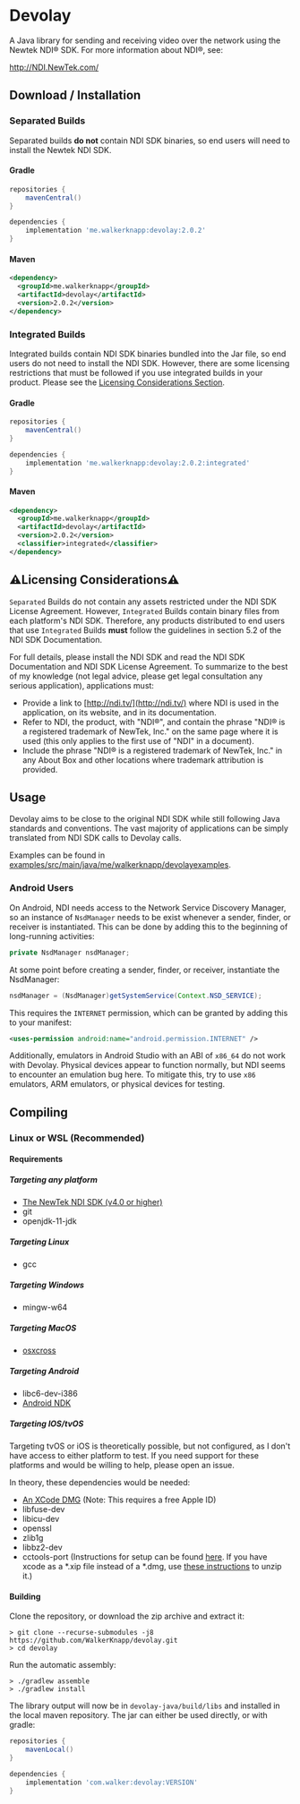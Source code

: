 # Devolay
A Java library for sending and receiving video over the network using the Newtek NDI® SDK. For more information about NDI®, see:

http://NDI.NewTek.com/

## Download / Installation

### Separated Builds
Separated builds **do not** contain NDI SDK binaries,
so end users will need to install the Newtek NDI SDK.

#### Gradle
```groovy
repositories {
    mavenCentral()
}

dependencies {
    implementation 'me.walkerknapp:devolay:2.0.2'
}
```

#### Maven
```xml
<dependency>
  <groupId>me.walkerknapp</groupId>
  <artifactId>devolay</artifactId>
  <version>2.0.2</version>
</dependency>
```

### Integrated Builds

Integrated builds contain NDI SDK binaries bundled into the Jar file,
so end users do not need to install the NDI SDK.
However, there are some licensing restrictions that must be followed
if you use integrated builds in your product. Please see the [Licensing Considerations Section](#%EF%B8%8Flicensing-considerations%EF%B8%8F).


#### Gradle
```groovy
repositories {
    mavenCentral()
}

dependencies {
    implementation 'me.walkerknapp:devolay:2.0.2:integrated'
}
```

#### Maven
```xml
<dependency>
  <groupId>me.walkerknapp</groupId>
  <artifactId>devolay</artifactId>
  <version>2.0.2</version>
  <classifier>integrated</classifier>  
</dependency>
```


## ⚠️Licensing Considerations⚠️

`Separated` Builds do not contain any assets restricted under the NDI SDK License Agreement.
However, `Integrated` Builds contain binary files from each platform's NDI SDK.
Therefore, any products distributed to end users that use `Integrated` Builds **must** follow the guidelines in section 5.2 of the NDI SDK Documentation.

For full details, please install the NDI SDK and read the NDI SDK Documentation and NDI SDK License Agreement.
To summarize to the best of my knowledge (not legal advice, please get legal consultation any serious application),
applications must:
- Provide a link to [http://ndi.tv/](http://ndi.tv/) where NDI is used in the application, on its website, and in its documentation.
- Refer to NDI, the product, with "NDI®", and contain the phrase "NDI® is a registered trademark of NewTek, Inc." on the same page where it is used (this only applies to the first use of "NDI" in a document).
- Include the phrase "NDI® is a registered trademark of NewTek, Inc." in any About Box and other locations where trademark attribution is provided.

## Usage
Devolay aims to be close to the original NDI SDK while still following Java standards and conventions. The vast majority of applications can be simply translated from NDI SDK calls to Devolay calls.

Examples can be found in [examples/src/main/java/me/walkerknapp/devolayexamples](https://github.com/WalkerKnapp/devolay/tree/master/examples/src/main/java/me/walkerknapp/devolayexamples).

### Android Users

On Android, NDI needs access to the Network Service Discovery Manager, so an instance of `NsdManager` needs to be
exist whenever a sender, finder, or receiver is instantiated. This can be done by adding this to the beginning of long-running activities:
```java
private NsdManager nsdManager;
```
At some point before creating a sender, finder, or receiver, instantiate the NsdManager:
```java
nsdManager = (NsdManager)getSystemService(Context.NSD_SERVICE);
```
This requires the `INTERNET` permission, which can be granted by adding this to your manifest:
```xml
<uses-permission android:name="android.permission.INTERNET" />
```

Additionally, emulators in Android Studio with an ABI of `x86_64` do not work with Devolay.
Physical devices appear to function normally, but NDI seems to encounter an emulation bug here.
To mitigate this, try to use `x86` emulators, ARM emulators, or physical devices for testing.

## Compiling

### Linux or WSL (Recommended)

#### Requirements

##### Targeting any platform
- [The NewTek NDI SDK (v4.0 or higher)](https://www.ndi.tv/sdk/)
- git
- openjdk-11-jdk

##### Targeting Linux
- gcc

##### Targeting Windows
- mingw-w64

##### Targeting MacOS
- [osxcross](https://github.com/tpoechtrager/osxcross)

##### Targeting Android
- libc6-dev-i386
- [Android NDK](https://developer.android.com/ndk/downloads)

##### Targeting IOS/tvOS
Targeting tvOS or iOS is theoretically possible, but not configured, as I don't have access to either platform to test. If you need support for these platforms and would be willing to help, please open an issue.

In theory, these dependencies would be needed:
- [An XCode DMG](https://developer.apple.com/xcode/download) (Note: This requires a free Apple ID)
- libfuse-dev
- libicu-dev
- openssl
- zlib1g
- libbz2-dev
- cctools-port (Instructions for setup can be found [here](https://web.archive.org/web/20200902224950/https://github.com/tpoechtrager/osxcross/issues/45#issuecomment-138351002). If you have xcode as a *.xip file instead of a *.dmg, use [these instructions](https://web.archive.org/web/20200902224812/https://github.com/bitcoin/bitcoin/issues/8748#issuecomment-247745279) to unzip it.)

#### Building

Clone the repository, or download the zip archive and extract it:
```
> git clone --recurse-submodules -j8 https://github.com/WalkerKnapp/devolay.git 
> cd devolay
```

Run the automatic assembly:
```
> ./gradlew assemble
> ./gradlew install
```

The library output will now be in `devolay-java/build/libs` and installed in the local maven repository.
The jar can either be used directly, or with gradle:
```groovy
repositories {
    mavenLocal()
}

dependencies {
    implementation 'com.walker:devolay:VERSION'
}

